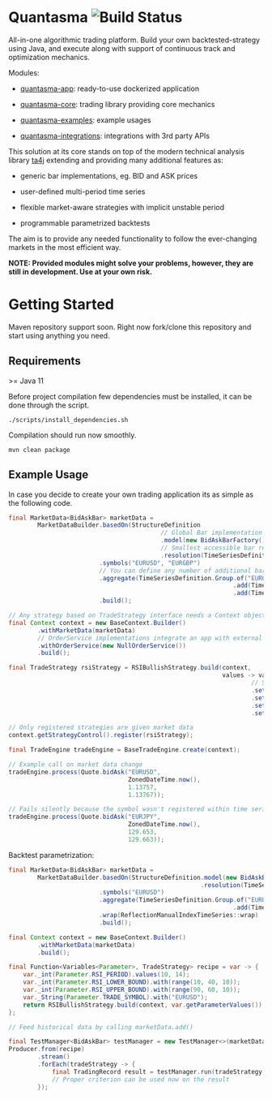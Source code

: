 # Quantasma ![Build Status](https://travis-ci.com/pmorou/quantasma.svg?branch=master)

All-in-one algorithmic trading platform. Build your own backtested-strategy using Java, and execute along with support of continuous track and optimization mechanics.

Modules:

-   [quantasma-app](quantasma-app): ready-to-use dockerized application

-   [quantasma-core](quantasma-core): trading library providing core mechanics

-   [quantasma-examples](quantasma-examples): example usages

-   [quantasma-integrations](quantasma-integrations): integrations with 3rd party APIs

This solution at its core stands on top of the modern technical analysis library [ta4j](https://github.com/ta4j/ta4j) extending and providing many additional features as:

-   generic bar implementations, eg. BID and ASK prices

-   user-defined multi-period time series

-   flexible market-aware strategies with implicit unstable period

-   programmable parametrized backtests

The aim is to provide any needed functionality to follow the ever-changing markets in the most efficient way.

**NOTE: Provided modules might solve your problems, however, they are still in development. Use at your own risk.**

# Getting Started

Maven repository support soon. Right now fork/clone this repository and start using anything you need.

## Requirements

&gt;= Java 11

Before project compilation few dependencies must be installed, it can be done through the script.

    ./scripts/install_dependencies.sh

Compilation should run now smoothly.

    mvn clean package

## Example Usage

In case you decide to create your own trading application its as simple as the following code.

``` java
final MarketData<BidAskBar> marketData =
        MarketDataBuilder.basedOn(StructureDefinition
                                          // Global Bar implementation factory
                                          .model(new BidAskBarFactory())
                                          // Smallest accessible bar resolution for all defined below symbols
                                          .resolution(TimeSeriesDefinition.limited(BarPeriod.M1, 100)))
                         .symbols("EURUSD", "EURGBP")
                         // You can define any number of additional bars resolutions for above symbols
                         .aggregate(TimeSeriesDefinition.Group.of("EURUSD")
                                                              .add(TimeSeriesDefinition.limited(BarPeriod.M5, 100))
                                                              .add(TimeSeriesDefinition.limited(BarPeriod.M30, 100)))
                         .build();

// Any strategy based on TradeStrategy interface needs a Context object
final Context context = new BaseContext.Builder()
        .withMarketData(marketData)
        // OrderService implementations integrate an app with external APIs
        .withOrderService(new NullOrderService())
        .build();

final TradeStrategy rsiStrategy = RSIBullishStrategy.build(context,
                                                           values -> values
                                                                   // String or Enum (for safety) is allowed
                                                                   .set(Parameter.TRADE_SYMBOL, "EURUSD")
                                                                   .set(Parameter.RSI_PERIOD, 14)
                                                                   .set(Parameter.RSI_LOWER_BOUND, 30)
                                                                   .set(Parameter.RSI_UPPER_BOUND, 70));

// Only registered strategies are given market data
context.getStrategyControl().register(rsiStrategy);

final TradeEngine tradeEngine = BaseTradeEngine.create(context);

// Example call on market data change
tradeEngine.process(Quote.bidAsk("EURUSD",
                                 ZonedDateTime.now(),
                                 1.13757,
                                 1.13767));

// Fails silently because the symbol wasn't registered within time series definitions
tradeEngine.process(Quote.bidAsk("EURJPY",
                                 ZonedDateTime.now(),
                                 129.653,
                                 129.663));
```

Backtest parametrization:

``` java
final MarketData<BidAskBar> marketData =
        MarketDataBuilder.basedOn(StructureDefinition.model(new BidAskBarFactory())
                                                     .resolution(TimeSeriesDefinition.unlimited(BarPeriod.M1)))
                         .symbols("EURUSD")
                         .aggregate(TimeSeriesDefinition.Group.of("EURUSD")
                                                              .add(TimeSeriesDefinition.unlimited(BarPeriod.M5)))
                         .wrap(ReflectionManualIndexTimeSeries::wrap)
                         .build();

final Context context = new BaseContext.Builder()
        .withMarketData(marketData)
        .build();

final Function<Variables<Parameter>, TradeStrategy> recipe = var -> {
    var._int(Parameter.RSI_PERIOD).values(10, 14);
    var._int(Parameter.RSI_LOWER_BOUND).with(range(10, 40, 10));
    var._int(Parameter.RSI_UPPER_BOUND).with(range(90, 60, 10));
    var._String(Parameter.TRADE_SYMBOL).with("EURUSD");
    return RSIBullishStrategy.build(context, var.getParameterValues());
};

// Feed historical data by calling marketData.add()

final TestManager<BidAskBar> testManager = new TestManager<>(marketData);
Producer.from(recipe)
        .stream()
        .forEach(tradeStrategy -> {
            final TradingRecord result = testManager.run(tradeStrategy, Order.OrderType.BUY);
            // Proper criterion can be used now on the result
        });
```
